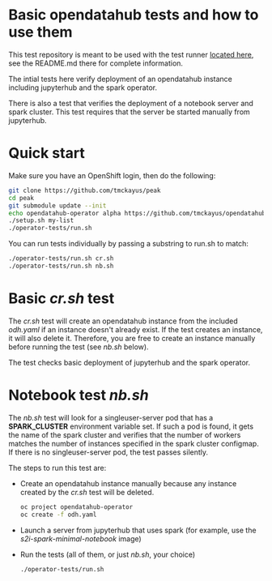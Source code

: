 # Basic opendatahub tests and how to use them

This test repository is meant to be used with the
test runner [located here](https://github.com/tmckayus/peak),
see the README.md there for complete information.

The intial tests here verify deployment of an opendatahub
instance including jupyterhub and the spark operator.

There is also a test that verifies the deployment of a
notebook server and spark cluster. This test requires
that the server be started manually from jupyterhub.

# Quick start

Make sure you have an OpenShift login, then do the following:

```bash
git clone https://github.com/tmckayus/peak
cd peak
git submodule update --init
echo opendatahub-operator alpha https://github.com/tmckayus/opendatahub-tests >> my-list
./setup.sh my-list
./operator-tests/run.sh
```

You can run tests individually by passing a substring to run.sh to match:

```bash
./operator-tests/run.sh cr.sh
./operator-tests/run.sh nb.sh
```

# Basic *cr.sh* test

The *cr.sh* test will create an opendatahub instance
from the included *odh.yaml* if an instance doesn't
already exist. If the test creates an instance, it will
also delete it. Therefore, you are free to create an
instance manually before running the test (see *nb.sh* below).

The test checks basic deployment of jupyterhub and the
spark operator.

# Notebook test *nb.sh*

The *nb.sh* test will look for a singleuser-server pod
that has a **SPARK_CLUSTER** environment variable set. If such
a pod is found, it gets the name of the spark cluster
and verifies that the number of workers matches the number
of instances specified in the spark cluster configmap. If there
is no singleuser-server pod, the test passes silently.

The steps to run this test are:

* Create an opendatahub instance manually because any instance created by the *cr.sh*
  test will be deleted.

  ```bash
  oc project opendatahub-operator
  oc create -f odh.yaml
  ```
  
* Launch a server from jupyterhub that uses spark (for example, use the *s2i-spark-minimal-notebook* image)

* Run the tests (all of them, or just *nb.sh*, your choice)

  ```bash
  ./operator-tests/run.sh
  ```
